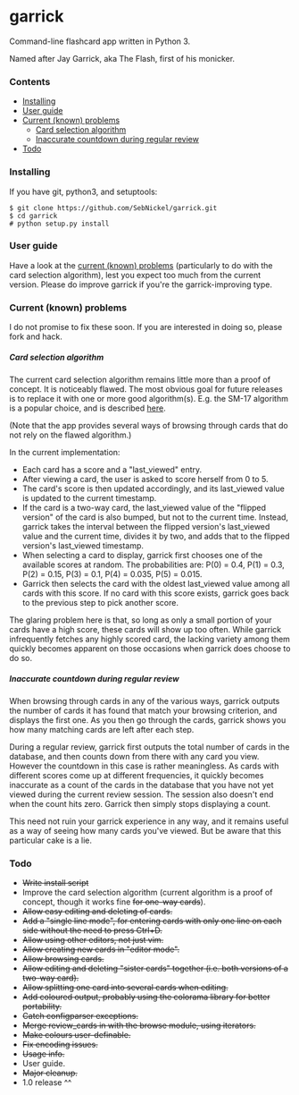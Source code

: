 # garrick
Command-line flashcard app written in Python 3.

Named after Jay Garrick, aka The Flash, first of his monicker.

### Contents
- [Installing](#installing)
- [User guide](#userguide)
- [Current (known) problems](#problems)
  - [Card selection algorithm](#algorithm)
  - [Inaccurate countdown during regular review](#countdown)
- [Todo](#todo)

### <a name="installing"></a> Installing
If you have git, python3, and setuptools:
```
$ git clone https://github.com/SebNickel/garrick.git
$ cd garrick
# python setup.py install
```

### <a name="userguide"></a> User guide

Have a look at the [current (known) problems](#problems) (particularly to do with the card selection algorithm), lest you expect too much from the current version. Please do improve garrick if you're the garrick-improving type.

### <a name="problems"></a> Current (known) problems

I do not promise to fix these soon. If you are interested in doing so, please fork and hack.

##### <a name="algorithm"></a> Card selection algorithm

The current card selection algorithm remains little more than a proof of concept. It is noticeably flawed.
The most obvious goal for future releases is to replace it with one or more good algorithm(s). 
E.g. the SM-17 algorithm is a popular choice, and is described [here](http://www.supermemopedia.com/wiki/Algorithm_SM-17).

(Note that the app provides several ways of browsing through cards that do not rely on the flawed algorithm.)

In the current implementation:
- Each card has a score and a "last_viewed" entry.
- After viewing a card, the user is asked to score herself from 0 to 5.
- The card's score is then updated accordingly, and its last\_viewed value is updated to the current timestamp.
- If the card is a two-way card, the last\_viewed value of the "flipped version" of the card is also bumped, but not to the current time. Instead, garrick takes the interval between the flipped version's last\_viewed value and the current time, divides it by two, and adds that to the flipped version's last_viewed timestamp.
- When selecting a card to display, garrick first chooses one of the available scores at random. The probabilities are: P(0) = 0.4, P(1) = 0.3, P(2) = 0.15, P(3) = 0.1, P(4) = 0.035, P(5) = 0.015.
- Garrick then selects the card with the oldest last\_viewed value among all cards with this score. If no card with this score exists, garrick goes back to the previous step to pick another score.

The glaring problem here is that, so long as only a small portion of your cards have a high score, these cards will show up too often. While garrick infrequently fetches any highly scored card, the lacking variety among them quickly becomes apparent on those occasions when garrick does choose to do so.

##### <a name="countdown"></a> Inaccurate countdown during regular review

When browsing through cards in any of the various ways, garrick outputs the number of cards it has found that match your browsing criterion, and displays the first one. As you then go through the cards, garrick shows you how many matching cards are left after each step.

During a regular review, garrick first outputs the total number of cards in the database, and then counts down from there with any card you view. However the countdown in this case is rather meaningless. As cards with different scores come up at different frequencies, it quickly becomes inaccurate as a count of the cards in the database that you have not yet viewed during the current review session. The session also doesn't end when the count hits zero. Garrick then simply stops displaying a count.

This need not ruin your garrick experience in any way, and it remains useful as a way of seeing how many cards you've viewed. But be aware that this particular cake is a lie.

### <a name="todo"></a> Todo
* ~~Write install script~~
* Improve the card selection algorithm (current algorithm is a proof of concept, though it works fine ~~for one-way cards~~).
* ~~Allow easy editing and deleting of cards.~~
* ~~Add a "single line mode", for entering cards with only one line on each side without the need to press Ctrl+D.~~
* ~~Allow using other editors, not just vim.~~
* ~~Allow creating new cards in "editor mode".~~
* ~~Allow browsing cards.~~
* ~~Allow editing and deleting "sister cards" together (i.e. both versions of a two-way card).~~
* ~~Allow splitting one card into several cards when editing.~~
* ~~Add coloured output, probably using the colorama library for better portability.~~
* ~~Catch configparser exceptions.~~
* ~~Merge review\_cards in with the browse module, using iterators.~~
* ~~Make colours user-definable.~~
* ~~Fix encoding issues.~~
* ~~Usage info.~~
* User guide.
* ~~Major cleanup.~~
* 1.0 release ^^
